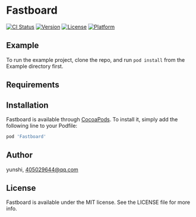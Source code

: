 # Fastboard

[![CI Status](https://img.shields.io/travis/yunshi/Fastboard.svg?style=flat)](https://travis-ci.org/yunshi/Fastboard)
[![Version](https://img.shields.io/cocoapods/v/Fastboard.svg?style=flat)](https://cocoapods.org/pods/Fastboard)
[![License](https://img.shields.io/cocoapods/l/Fastboard.svg?style=flat)](https://cocoapods.org/pods/Fastboard)
[![Platform](https://img.shields.io/cocoapods/p/Fastboard.svg?style=flat)](https://cocoapods.org/pods/Fastboard)

## Example

To run the example project, clone the repo, and run `pod install` from the Example directory first.

## Requirements

## Installation

Fastboard is available through [CocoaPods](https://cocoapods.org). To install
it, simply add the following line to your Podfile:

```ruby
pod 'Fastboard'
```

## Author

yunshi, 405029644@qq.com

## License

Fastboard is available under the MIT license. See the LICENSE file for more info.
